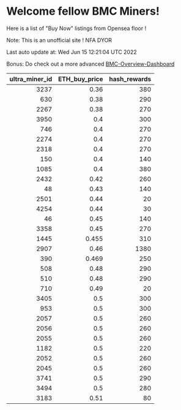 # Welcome fellow BMC Miners!
Here is a list of "Buy Now" listings from Opensea floor !

Note: This is an unofficial site ! NFA DYOR

Last auto update at: Wed Jun 15 12:21:04 UTC 2022

Bonus: Do check out a more advanced [BMC-Overview-Dashboard](https://dune.com/defifunk/BMC-Overview-Dashboard)


|   ultra_miner_id |   ETH_buy_price |   hash_rewards |
|-----------------:|----------------:|---------------:|
|             3237 |           0.36  |            380 |
|              630 |           0.38  |            290 |
|             2267 |           0.38  |            270 |
|             3950 |           0.4   |            300 |
|              746 |           0.4   |            270 |
|             2274 |           0.4   |            270 |
|             2318 |           0.4   |            270 |
|              150 |           0.4   |            140 |
|             1085 |           0.4   |            380 |
|             2432 |           0.42  |            260 |
|               48 |           0.43  |            140 |
|             2501 |           0.44  |             20 |
|             4254 |           0.44  |             30 |
|               46 |           0.45  |            140 |
|             3358 |           0.45  |            270 |
|             1445 |           0.455 |            310 |
|             2907 |           0.46  |           1380 |
|              390 |           0.469 |            250 |
|              508 |           0.48  |            290 |
|              510 |           0.48  |            290 |
|              710 |           0.49  |             20 |
|             3405 |           0.5   |            300 |
|              953 |           0.5   |            300 |
|             2057 |           0.5   |            260 |
|             2056 |           0.5   |            260 |
|             2055 |           0.5   |            260 |
|             1182 |           0.5   |            220 |
|             2052 |           0.5   |            260 |
|             2045 |           0.5   |            260 |
|             3741 |           0.5   |            290 |
|             3494 |           0.5   |            280 |
|             3183 |           0.51  |             80 |